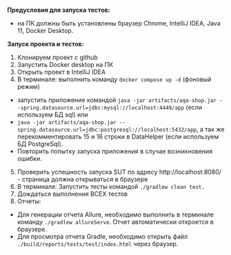**Предусловия для запуска тестов:**
- на ПК должны быть установлены браузер Chrome, IntelliJ IDEA, Java 11, Docker Desktop.

**Запуск проекта и тестов:**
1) Клонируем проект с github
2) Запустить Docker desktop на ПК
3) Открыть проект в IntelliJ IDEA
4) В терминале: выполнить команду ```docker compose up -d``` (фоновый режим)
- запустить приложение командой 
```java -jar artifacts/aqa-shop.jar --spring.datasource.url=jdbc:mysql://localhost:4449/app```
(если используем БД sql) или
- ```java -jar artifacts/aqa-shop.jar --spring.datasource.url=jdbc:postgresql://localhost:5432/app```, а так же 
перекомментировать 15 и 16 строки в DataHelper (если используем БД PostgreSql). 
- Повторить попытку запуска приложения в случае возникновения
ошибки. 
5) Проверить успешность запуска SUT по адресу http://localhost:8080/ - страница должна открываться в браузере
6) В терминале: Запустить тесты командой ```./gradlew clean test.```
7) Дождаться выполнения ВСЕХ тестов
8) Отчеты:
- Для генерации отчета Allure, необходимо выполнить в терминале команду ```./gradlew allureServe```. Отчет автоматически 
откроется в браузере. 
- Для просмотра отчета Gradle, необходимо открыть файл ```./build/reports/tests/test/index.html``` через браузер. 